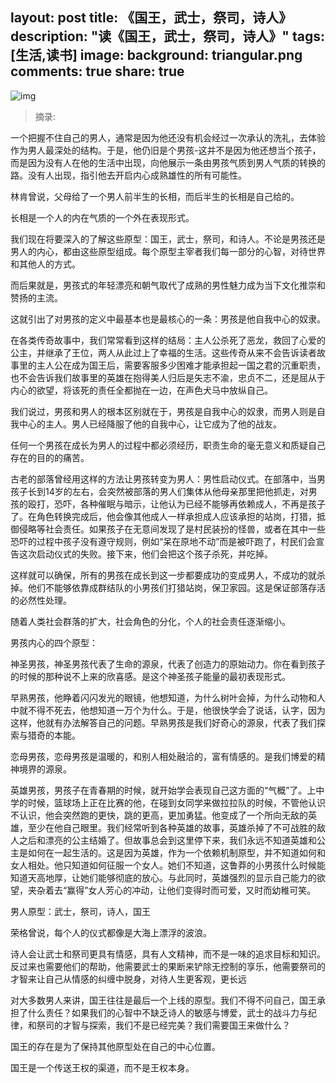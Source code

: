 layout: post
title: 《国王，武士，祭司，诗人》
description: "读《国王，武士，祭司，诗人》"
tags: [生活,读书]
image:
background: triangular.png
comments: true
share: true
---

![img](http://img10.360buyimg.com/n0/jfs/t451/48/208416654/1790694/b6301d57/5456ffdaNaf2111a5.jpg)

>摘录:

一个把握不住自己的男人，通常是因为他还没有机会经过一次承认的洗礼，去体验作为男人最深处的结构。于是，他仍旧是个男孩-这并不是因为他还想当个孩子，而是因为没有人在他的生活中出现，向他展示一条由男孩气质到男人气质的转换的路。没有人出现，指引他去开启内心成熟雄性的所有可能性。

林肯曾说，父母给了一个男人前半生的长相，而后半生的长相是自己给的。

长相是一个人的内在气质的一个外在表现形式。

我们现在将要深入的了解这些原型：国王，武士，祭司，和诗人。不论是男孩还是男人的内心，都由这些原型组成。每个原型主宰者我们每一部分的心智，对待世界和其他人的方式。

而后果就是，男孩式的年轻漂亮和朝气取代了成熟的男性魅力成为当下文化推崇和赞扬的主流。

这就引出了对男孩的定义中最基本也是最核心的一条：男孩是他自我中心的奴隶。

在各类传奇故事中，我们常常看到这样的结局：主人公杀死了恶龙，救回了心爱的公主，并继承了王位，两人从此过上了幸福的生活。这些传奇从来不会告诉读者故事里的主人公在成为国王后，需要客服多少困难才能承担起一国之君的沉重职责，也不会告诉我们故事里的英雄在抱得美人归后是矢志不渝，忠贞不二，还是屈从于内心的欲望，将该死的责任全都抛在一边，在声色犬马中放纵自己。

我们说过，男孩和男人的根本区别就在于，男孩是自我中心的奴隶，而男人则是自我中心的主人。男人已经降服了他的自我中心，让它成为了他的战友。

任何一个男孩在成长为男人的过程中都必须经历，职责生命的毫无意义和质疑自己存在的目的的痛苦。

古老的部落曾经用这样的方法让男孩转变为男人：男性启动仪式。在部落中，当男孩子长到14岁的左右，会突然被部落的男人们集体从他母亲那里把他抓走，对男孩的殴打，恐吓，各种催眠与暗示，让他认为已经不能够再依赖成人，不再是孩子了。在角色转换完成后，他会像其他成人一样承担成人应该承担的站岗，打猎，抵御侵略等社会责任。如果孩子在无意间发现了是村民装扮的怪兽，或者在其中一些恐吓的过程中孩子没有遵守规则，例如“呆在原地不动”而是被吓跑了，村民们会宣告这次启动仪式的失败。接下来，他们会把这个孩子杀死，并吃掉。

这样就可以确保，所有的男孩在成长到这一步都要成功的变成男人，不成功的就杀掉。他们不能够依靠成群结队的小男孩们打猎站岗，保卫家园。这是保证部落存活的必然性处理。

随着人类社会群落的扩大，社会角色的分化，个人的社会责任逐渐缩小。

男孩内心的四个原型：

神圣男孩，神圣男孩代表了生命的源泉，代表了创造力的原始动力。你在看到孩子的时候的那种说不上来的欣喜感。是这个神圣孩子能量的最初表现形式。

早熟男孩，他睁着闪闪发光的眼镜，他想知道，为什么树叶会掉，为什么动物和人中就不得不死去，他想知道一万个为什么。于是，他很快学会了说话，认字，因为这样，他就有办法解答自己的问题。早熟男孩是我们好奇心的源泉，代表了我们探索与猎奇的本能。

恋母男孩，恋母男孩是温暖的，和别人相处融洽的，富有情感的。是我们博爱的精神境界的源泉。

英雄男孩，男孩子在青春期的时候，就开始学会表现自己这方面的“气概”了。上中学的时候，篮球场上正在比赛的他，在碰到女同学来做拉拉队的时候，不管他认识不认识，他会突然跑的更快，跳的更高，更加勇猛。他变成了一个所向无敌的英雄，至少在他自己眼里。我们经常听到各种英雄的故事，英雄杀掉了不可战胜的敌人之后和漂亮的公主结婚了。但故事总会到这里停下来，我们永远不知道英雄和公主是如何在一起生活的。这是因为英雄，作为一个依赖机制原型，并不知道如何和女人相处。他只知道如何征服一个女人。她们不知道，这鲁莽的小男孩什么时候能知道天高地厚，让她们能够彻底的放心。与此同时，英雄强烈的显示自己能力的欲望，夹杂着去“赢得”女人芳心的冲动，让他们变得时而可爱，又时而幼稚可笑。

男人原型：武士，祭司，诗人，国王

荣格曾说，每个人的仪式都像是大海上漂浮的波浪。

诗人会让武士和祭司更具有情感，具有人文精神，而不是一味的追求目标和知识。反过来也需要他们的帮助，他需要武士的果断来铲除无控制的享乐，他需要祭司的才智来让自己从情感的纠缠中脱身，对待人生更客观，更长远

对大多数男人来讲，国王往往是最后一个上线的原型。我们不得不问自己，国王承担了什么责任？如果我们的心智中不缺乏诗人的敏感与博爱，武士的战斗力与纪律，和祭司的才智与探索，我们不是已经完美？我们需要国王来做什么？

国王的存在是为了保持其他原型处在自己的中心位置。

国王是一个传送王权的渠道，而不是王权本身。